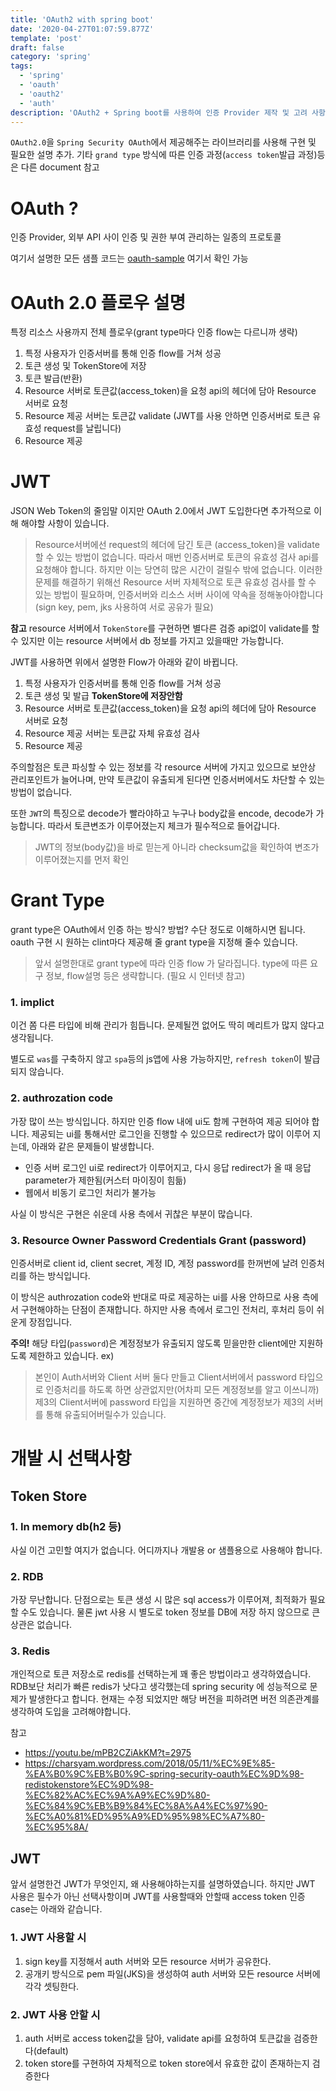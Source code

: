 ```yaml
---
title: 'OAuth2 with spring boot'
date: '2020-04-27T01:07:59.877Z'
template: 'post'
draft: false
category: 'spring'
tags:
  - 'spring'
  - 'oauth'
  - 'oauth2'
  - 'auth'
description: 'OAuth2 + Spring boot를 사용하여 인증 Provider 제작 및 고려 사항'
---
```


`OAuth2.0`을 `Spring Security OAuth`에서 제공해주는 라이브러리를 사용해 구현 및 필요한 설명 추가.
기타 `grand type` 방식에 따른 인증 과정(`access token`발급 과정)등은 다른 document 참고

# OAuth ?

인증 Provider, 외부 API 사이 인증 및 권한 부여 관리하는 일종의 프로토콜

여기서 설명한 모든 샘플 코드는 [oauth-sample](https://github.com/qweasd147/springboot-oauth) 여기서 확인 가능

# OAuth 2.0 플로우 설명

특정 리소스 사용까지 전체 플로우(grant type마다 인증 flow는 다르니까 생략)

1. 특정 사용자가 인증서버를 통해 인증 flow를 거쳐 성공
2. 토큰 생성 및 TokenStore에 저장
3. 토큰 발급(반환)
4. Resource 서버로 토큰값(access_token)을 요청 api의 헤더에 담아 Resource 서버로 요청
5. Resource 제공 서버는 토큰값 validate (JWT를 사용 안하면 인증서버로 토큰 유효성 request를 날립니다)
6. Resource 제공

# JWT

JSON Web Token의 줄임말 이지만 OAuth 2.0에서 JWT 도입한다면 추가적으로 이해 해야할 사항이 있습니다.

> Resource서버에선 request의 헤더에 담긴 토큰 (access_token)을 validate 할 수 있는 방법이 없습니다. 따라서 매번 인증서버로 토큰의 유효성 검사 api를 요청해야 합니다. 하지만 이는 당연히 많은 시간이 걸릴수 밖에 없습니다. 이러한 문제를 해결하기 위해선 Resource 서버 자체적으로 토큰 유효성 검사를 할 수 있는 방법이 필요하며, 인증서버와 리소스 서버 사이에 약속을 정해놓아야합니다(sign key, pem, jks 사용하여 서로 공유가 필요)

**참고**
resource 서버에서 `TokenStore`를 구현하면 별다른 검증 api없이 validate를 할수 있지만 이는 resource 서버에서 db 정보를 가지고 있을때만 가능합니다.

JWT를 사용하면 위에서 설명한 Flow가 아래와 같이 바뀝니다.

1. 특정 사용자가 인증서버를 통해 인증 flow를 거쳐 성공
2. 토큰 생성 및 발급 **TokenStore에 저장안함**
3. Resource 서버로 토큰값(access_token)을 요청 api의 헤더에 담아 Resource 서버로 요청
4. Resource 제공 서버는 토큰값 자체 유효성 검사
5. Resource 제공

주의할점은 토큰 파싱할 수 있는 정보를 각 resource 서버에 가지고 있으므로 보안상 관리포인트가 늘어나며, 만약 토큰값이 유출되게 된다면 인증서버에서도 차단할 수 있는 방법이 없습니다.

또한 `JWT`의 특징으로 decode가 빨라야하고 누구나 body값을 encode, decode가 가능합니다. 따라서 토큰변조가 이루어졌는지 체크가 필수적으로 들어갑니다.

> JWT의 정보(body값)을 바로 믿는게 아니라 checksum값을 확인하여 변조가 이루어졌는지를 먼저 확인

# Grant Type

grant type은 OAuth에서 인증 하는 방식? 방법? 수단 정도로 이해하시면 됩니다. oauth 구현 시 원하는 clint마다 제공해 줄 grant type을 지정해 줄수 있습니다.

> 앞서 설명한대로 grant type에 따라 인증 flow 가 달라집니다. type에 따른 요구 정보, flow설명 등은 생략합니다. (필요 시 인터넷 참고)

### 1. implict

이건 쫌 다른 타입에 비해 관리가 힘듭니다. 문제될껀 없어도 딱히 메리트가 많지 않다고 생각됩니다.

별도로 `was`를 구축하지 않고 `spa`등의 js앱에 사용 가능하지만, `refresh token`이 발급되지 않습니다.

### 2. authrozation code

가장 많이 쓰는 방식입니다. 하지만 인증 flow 내에 ui도 함께 구현하여 제공 되어야 합니다. 제공되는 ui를 통해서만 로그인을 진행할 수 있으므로 redirect가 많이 이루어 지는데, 아래와 같은 문제들이 발생합니다.

- 인증 서버 로그인 ui로 redirect가 이루어지고, 다시 응답 redirect가 올 때 응답 parameter가 제한됨(커스터 마이징이 힘듦)
- 웹에서 비동기 로그인 처리가 불가능

사실 이 방식은 구현은 쉬운데 사용 측에서 귀찮은 부분이 많습니다.

### 3. Resource Owner Password Credentials Grant (password)

인증서버로 client id, client secret, 계정 ID, 계정 password를 한꺼번에 날려 인증처리를 하는 방식입니다.

이 방식은 authrozation code와 반대로 따로 제공하는 ui를 사용 안하므로 사용 측에서 구현해야하는 단점이 존재합니다. 하지만 사용 측에서 로그인 전처리, 후처리 등이 쉬운게 장점입니다.

**주의!**
해당 타입(`password`)은 계정정보가 유출되지 않도록 믿을만한 client에만 지원하도록 제한하고 있습니다.
ex)

> 본인이 Auth서버와 Client 서버 둘다 만들고 Client서버에서 password 타입으로 인증처리를 하도록 하면 상관없지만(어차피 모든 계정정보를 알고 이쓰니까) 제3의 Client서버에 password 타입을 지원하면 중간에 계정정보가 제3의 서버를 통해 유출되어버릴수가 있습니다.

# 개발 시 선택사항

## Token Store

### 1. In memory db(h2 등)

사실 이건 고민할 여지가 없습니다. 어디까지나 개발용 or 샘플용으로 사용해야 합니다.

### 2. RDB

가장 무난합니다. 단점으로는 토큰 생성 시 많은 sql access가 이루어져, 최적화가 필요할 수도 있습니다. 물론 jwt 사용 시 별도로 token 정보를 DB에 저장 하지 않으므로 큰 상관은 없습니다.

### 3. Redis

개인적으로 토큰 저장소로 redis를 선택하는게 꽤 좋은 방법이라고 생각하였습니다. RDB보단 처리가 빠른 redis가 낫다고 생각했는데 spring security 에 성능적으로 문제가 발생한다고 합니다. 현재는 수정 되었지만 해당 버전을 피하려면 버전 의존관계를 생각하여 도입을 고려해야합니다.

참고

- https://youtu.be/mPB2CZiAkKM?t=2975
- https://charsyam.wordpress.com/2018/05/11/%EC%9E%85-%EA%B0%9C%EB%B0%9C-spring-security-oauth%EC%9D%98-redistokenstore%EC%9D%98-%EC%82%AC%EC%9A%A9%EC%9D%80-%EC%84%9C%EB%B9%84%EC%8A%A4%EC%97%90-%EC%A0%81%ED%95%A9%ED%95%98%EC%A7%80-%EC%95%8A/

## JWT

앞서 설명한건 JWT가 무엇인지, 왜 사용해야하는지를 설명하였습니다. 하지만 JWT 사용은 필수가 아닌 선택사항이며 JWT를 사용할때와 안할때 access token 인증 case는 아래와 같습니다.

### 1. JWT 사용할 시

1. sign key를 지정해서 auth 서버와 모든 resource 서버가 공유한다.
2. 공개키 방식으로 pem 파일(JKS)을 생성하여 auth 서버와 모든 resource 서버에 각각 셋팅한다.

### 2. JWT 사용 안할 시

1. auth 서버로 access token값을 담아, validate api를 요청하여 토큰값을 검증한다(default)
2. token store를 구현하여 자체적으로 token store에서 유효한 값이 존재하는지 검증한다
